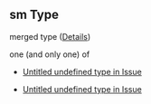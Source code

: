 ## sm Type

merged type ([Details](issue-allof-0-if-properties-sm.md))

one (and only one) of

*   [Untitled undefined type in Issue](issue-allof-0-if-properties-sm-oneof-0.md "check type definition")

*   [Untitled undefined type in Issue](issue-allof-0-if-properties-sm-oneof-1.md "check type definition")
